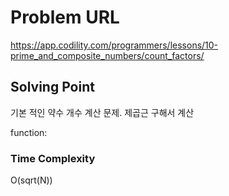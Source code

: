 # Problem URL
https://app.codility.com/programmers/lessons/10-prime_and_composite_numbers/count_factors/

## Solving Point 

기본 적인 약수 개수 계산 문제.
제곱근 구해서 계산

function:
     

### Time Complexity

O(sqrt(N)) 
